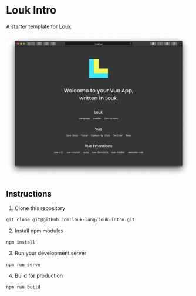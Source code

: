 # Louk Intro

A starter template for [Louk](http://louk-lang.org)

<img alt="Louk Intro preview" src="preview.png" width="700px" />

## Instructions

1. Clone this repository
```
git clone git@github.com:louk-lang/louk-intro.git
```
2. Install npm modules
```
npm install
```
3. Run your development server
```
npm run serve
```
4. Build for production
```
npm run build
```
